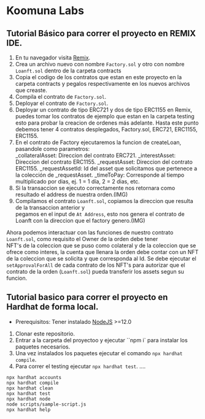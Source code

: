 # Koomuna Labs

## Tutorial Básico para correr el proyecto en REMIX IDE.

  1. En tu navegador visita [Remix](http://remix.ethereum.org/).
  2. Crea un archivo nuevo con nombre ``Factory.sol`` y otro con nombre ``Loanft.sol`` dentro de la carpeta contracts
  3. Copia el codigo de los contratos que estan en este proyecto en la carpeta contracts y
    pegalos respectivamente en los nuevos archivos que creaste.
  4. Compila el contrato de ``Factory.sol``.
  5. Deployar el contrato de ``Factory.sol``.
  6. Deployar un contrato de tipo ERC721 y dos de tipo ERC1155 en Remix, puedes tomar los contratos de ejemplo que
    estan en la carpeta testing esto para probar la creacion de ordenes más adelante.
  Hasta este punto debemos tener 4 contratos desplegados, Factory.sol, ERC721, ERC1155, ERC1155.
  7. En el contrato de Factory ejecutaremos la funcion de createLoan, pasandole como parametros:  
    _collateralAsset: Direccion del contrato ERC721.
    _interestAsset: Direccion del contrato ERC1155.
    _requestAsset: Direccion del contrato ERC1155.
    _requestAssetId: Id del asset que solicitamos que pertenece a la colección de _requestAsset.
    _timeToPay: Corresponde al tiempo multiplicado por dias, ej. 1 = 1 día, 2 = 2 dias, etc.
  8. Si la transaccion se ejecuto correctamente nos retornara como resultado el address de nuestra orden.(IMG)
  9. Compilamos el contrato ``Loanft.sol``, copiamos la direccion que resulta de la transaccion anterior y  
    pegamos en el input de ``At Address``, esto nos genera el contrato de Loanft con la direccion que el factory genero.(IMG)

  Ahora podemos interactuar con las funciones de nuestro contrato ``Loanft.sol``, como requisito el Owner de la orden debe tener  
  NFT's de la  coleccion que se puso como colateral y de la coleccion que se ofrece como interes, la cuenta que llenara la orden debe contar con un NFT de la coleccion que se solicita y que corresponda al Id.
  Se debe ejecutar el ``setApprovalForAll`` de cada contrato de los NFT's para autorizar que el contrato de la orden (``Loanft.sol``)  pueda transferir los assets segun su funcion.

## Tutorial basico para correr el proyecto en Hardhat de forma local.

  * Prerequisitos:
    Tener instalado [NodeJS](https://nodejs.org/) >=12.0

  1. Clonar este repositorio.
  2. Entrar a la carpeta del proyectoo y ejecutar ``npm i` para instalar los paquetes necesarios.
  3. Una vez instalados los paquetes ejecutar el comando ``npx hardhat compile``.
  4. Para correr el testing ejecutar ``npx hardhat test``.
  ....
  

```shell
npx hardhat accounts
npx hardhat compile
npx hardhat clean
npx hardhat test
npx hardhat node
node scripts/sample-script.js
npx hardhat help
```
